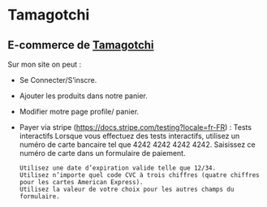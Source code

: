 # Tamagotchi
## E-commerce de [Tamagotchi](https://margadgantuya.sites.3wa.io/project/index.php/)

Sur mon site on peut :
- Se Connecter/S’inscre.
- Ajouter les produits dans notre panier.
- Modifier motre page profile/ panier.
- Payer via stripe (https://docs.stripe.com/testing?locale=fr-FR)
    : Tests interactifs
      Lorsque vous effectuez des tests interactifs, utilisez un numéro de carte bancaire tel que 4242 4242 4242 4242. Saisissez ce numéro de carte dans       un formulaire de paiement.
      
      Utilisez une date d’expiration valide telle que 12/34.
      Utilisez n’importe quel code CVC à trois chiffres (quatre chiffres pour les cartes American Express).
      Utilisez la valeur de votre choix pour les autres champs du formulaire.




